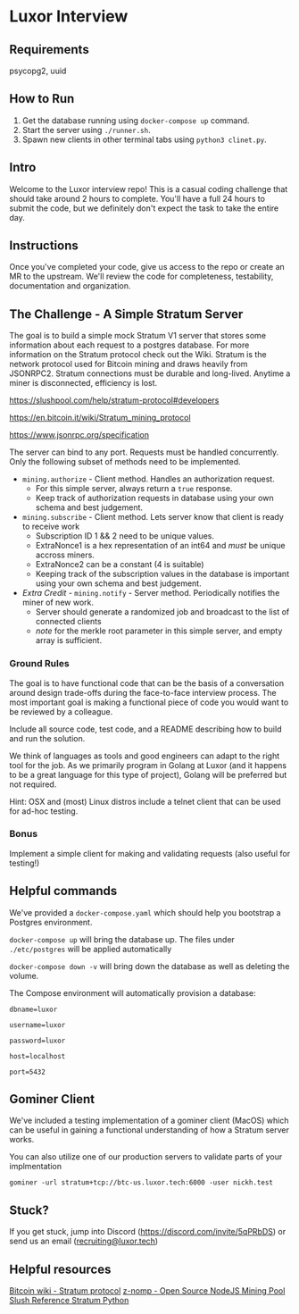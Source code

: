 # Luxor Interview

## Requirements
psycopg2, uuid

## How to Run
1. Get the database running using `docker-compose up` command.
2. Start the server using `./runner.sh`.
3. Spawn new clients in other terminal tabs using `python3 clinet.py`.

## Intro
Welcome to the Luxor interview repo! This is a casual coding challenge that should take around 2 hours to complete. You'll have a full 24 hours to submit the code, but we definitely don't expect the task to take the entire day.

## Instructions
Once you've completed your code, give us access to the repo or create an MR to the upstream.  We'll review the code for completeness, testability, documentation and organization.

## The Challenge - A Simple Stratum Server
The goal is to build a simple mock Stratum V1 server that stores some information about each request to a postgres database.  For more information on the Stratum protocol check out the Wiki.  Stratum is the network protocol used for Bitcoin mining and draws heavily from JSONRPC2.  Stratum connections must be durable and long-lived.  Anytime a miner is disconnected, efficiency is lost.

https://slushpool.com/help/stratum-protocol#developers

https://en.bitcoin.it/wiki/Stratum_mining_protocol

https://www.jsonrpc.org/specification

The server can bind to any port.  Requests must be handled concurrently. Only the following subset of methods need to be implemented.  

* `mining.authorize` - Client method. Handles an authorization request. 
  - For this simple server, always return a `true` response.
  - Keep track of authorization requests in database using your own schema and best judgement.
* `mining.subscribe` - Client method. Lets server know that client is ready to receive work
  - Subscription ID 1 && 2 need to be unique values. 
  - ExtraNonce1 is a hex representation of an int64 and *must* be unique accross miners. 
  - ExtraNonce2 can be a constant (4 is suitable)
  - Keeping track of the subscription values in the database is important using your own schema and best judgement.
* *Extra Credit* - `mining.notify` - Server method. Periodically notifies the miner of new work.
  - Server should generate a randomized job and broadcast to the list of connected clients
  - *note* for the merkle root parameter in this simple server, and empty array is sufficient.

### Ground Rules
The goal is to have functional code that can be the basis of a conversation around design trade-offs during the face-to-face interview process.  The most important goal is making a functional piece of code you would want to be reviewed by a colleague.

Include all source code, test code, and a README describing how to build and run the solution.

We think of languages as tools and good engineers can adapt to the right tool for the job.  As we primarily program in Golang at Luxor (and it happens to be a great language for this type of project), Golang will be preferred but not required. 

Hint: OSX and (most) Linux distros include a telnet client that can be used for ad-hoc testing.

### Bonus
Implement a simple client for making and validating requests (also useful for testing!)


## Helpful commands
We've provided a `docker-compose.yaml` which should help you bootstrap a Postgres environment. 

`docker-compose up` will bring the database up.  The files under `./etc/postgres` will be applied automatically

`docker-compose down -v` will bring down the database as well as deleting the volume. 

The Compose environment will automatically provision a database:

`dbname=luxor`

`username=luxor`

`password=luxor`

`host=localhost`

`port=5432`

## Gominer Client
We've included a testing implementation of a gominer client (MacOS) which can be useful in gaining a functional understanding of how a Stratum server works. 

You can also utilize one of our production servers to validate parts of your implmentation

`gominer -url stratum+tcp://btc-us.luxor.tech:6000 -user nickh.test`

## Stuck?
If you get stuck, jump into Discord (https://discord.com/invite/5qPRbDS) or send us an email (recruiting@luxor.tech) 

## Helpful resources
[Bitcoin wiki - Stratum protocol](https://en.bitcoin.it/wiki/Stratum_mining_protocol)
[z-nomp - Open Source NodeJS Mining Pool](https://github.com/z-classic/z-nomp.git)
[Slush Reference Stratum Python](https://github.com/slush0/stratum)
